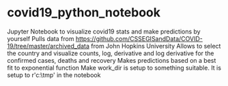 # covid19_python_notebook
Jupyter Notebook to visualize covid19 stats and make predictions by yourself
Pulls data from https://github.com/CSSEGISandData/COVID-19/tree/master/archived_data from John Hopkins University
Allows to select the country and visualize counts, log, derivative and log derivative for the confirmed cases, deaths and recovery
Makes predictions based on a best fit to exponential function
Make work_dir is setup to something suitable. It is setup to r'c:\tmp' in the notebook 
